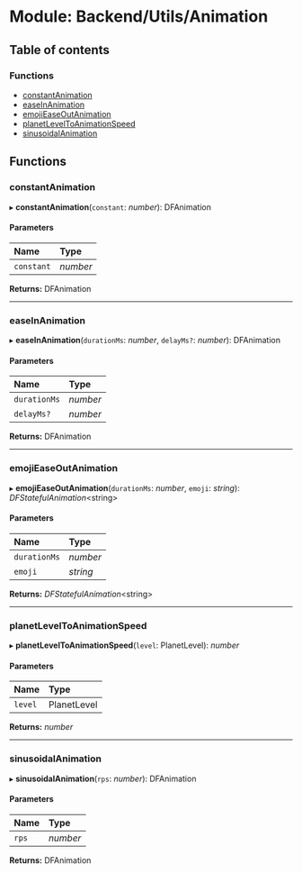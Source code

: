 # Module: Backend/Utils/Animation

## Table of contents

### Functions

- [constantAnimation](backend_utils_animation.md#constantanimation)
- [easeInAnimation](backend_utils_animation.md#easeinanimation)
- [emojiEaseOutAnimation](backend_utils_animation.md#emojieaseoutanimation)
- [planetLevelToAnimationSpeed](backend_utils_animation.md#planetleveltoanimationspeed)
- [sinusoidalAnimation](backend_utils_animation.md#sinusoidalanimation)

## Functions

### constantAnimation

▸ **constantAnimation**(`constant`: _number_): DFAnimation

#### Parameters

| Name       | Type     |
| :--------- | :------- |
| `constant` | _number_ |

**Returns:** DFAnimation

---

### easeInAnimation

▸ **easeInAnimation**(`durationMs`: _number_, `delayMs?`: _number_): DFAnimation

#### Parameters

| Name         | Type     |
| :----------- | :------- |
| `durationMs` | _number_ |
| `delayMs?`   | _number_ |

**Returns:** DFAnimation

---

### emojiEaseOutAnimation

▸ **emojiEaseOutAnimation**(`durationMs`: _number_, `emoji`: _string_): _DFStatefulAnimation_<string\>

#### Parameters

| Name         | Type     |
| :----------- | :------- |
| `durationMs` | _number_ |
| `emoji`      | _string_ |

**Returns:** _DFStatefulAnimation_<string\>

---

### planetLevelToAnimationSpeed

▸ **planetLevelToAnimationSpeed**(`level`: PlanetLevel): _number_

#### Parameters

| Name    | Type        |
| :------ | :---------- |
| `level` | PlanetLevel |

**Returns:** _number_

---

### sinusoidalAnimation

▸ **sinusoidalAnimation**(`rps`: _number_): DFAnimation

#### Parameters

| Name  | Type     |
| :---- | :------- |
| `rps` | _number_ |

**Returns:** DFAnimation
